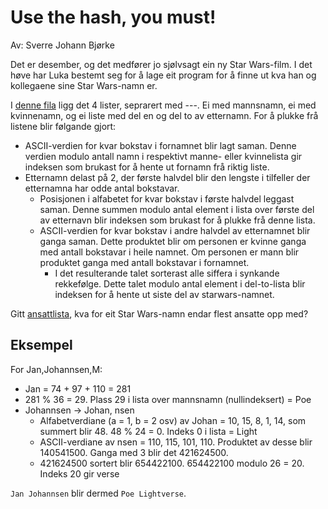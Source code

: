 # Use the hash, you must!

Av: Sverre Johann Bjørke

Det er desember, og det medfører jo sjølvsagt ein ny Star Wars-film. I det høve
har Luka bestemt seg for å lage eit program for å finne ut kva han og kollegaene
sine Star Wars-namn er.

I [denne fila](src/names.txt) ligg det 4 lister, seprarert med ---. Ei med
mannsnamn, ei med kvinnenamn, og ei liste med del en og del to av etternamn. For
å plukke frå listene blir følgande gjort:

- ASCII-verdien for kvar bokstav i fornamnet blir lagt saman. Denne verdien
  modulo antall namn i respektivt manne- eller kvinnelista gir indeksen som
  brukast for å hente ut fornamn frå riktig liste.
- Etternamn delast på 2, der første halvdel blir den lengste i tilfeller der
  etternamna har odde antal bokstavar.
  - Posisjonen i alfabetet for kvar bokstav i første halvdel leggast saman.
    Denne summen modulo antal element i lista over første del av etternavn blir
    indeksen som brukast for å plukke frå denne lista.
  - ASCII-verdien for kvar bokstav i andre halvdel av etternamnet blir ganga
    saman. Dette produktet blir om personen er kvinne ganga med antall bokstavar
    i heile namnet. Om personen er mann blir produktet ganga med antall
    bokstavar i fornamnet.
    - I det resulterande talet sorterast alle siffera i synkande rekkefølge.
      Dette talet modulo antal element i del-to-lista blir indeksen for å hente
      ut siste del av starwars-namnet.

Gitt [ansattlista](src/employees.csv), kva for eit Star Wars-namn endar flest
ansatte opp med?

## Eksempel

For Jan,Johannsen,M:

- Jan = 74 + 97 + 110 = 281
- 281 % 36 = 29. Plass 29 i lista over mannsnamn (nullindeksert) = Poe
- Johannsen -> Johan, nsen
  - Alfabetverdiane (a = 1, b = 2 osv) av Johan = 10, 15, 8, 1, 14, som summert
    blir 48. 48 % 24 = 0. Indeks 0 i lista = Light
  - ASCII-verdiane av nsen = 110, 115, 101, 110. Produktet av desse
    blir 140541500. Ganga med 3 blir det 421624500.
  - 421624500 sortert blir 654422100. 654422100 modulo 26 = 20. Indeks 20 gir
    verse

`Jan Johannsen` blir dermed `Poe Lightverse`.
